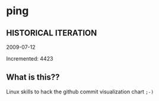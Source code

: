 # ping

## HISTORICAL ITERATION
2009-07-12

Incremented: 4423

## What is this?? 
Linux skills to hack the github commit visualization chart `;-)`
